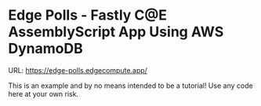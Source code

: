 # Edge Polls - Fastly C@E AssemblyScript App Using AWS DynamoDB

URL: https://edge-polls.edgecompute.app/

This is an example and by no means intended to be a tutorial! Use any code here at your own risk.

